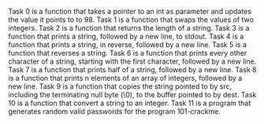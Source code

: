 Task 0 is a function that takes a pointer to an int as parameter and updates the value it points to to 98.
Task 1 is a function that swaps the values of two integers.
Task 2 is a function that returns the length of a string.
Task 3 is a function that prints a string, followed by a new line, to stdout.
Task 4 is a function that prints a string, in reverse, followed by a new line.
Task 5 is a function that reverses a string.
Task 6 is a function that prints every other character of a string, starting with the first character, followed by a new line.
Task 7 is a function that prints half of a string, followed by a new line.
Task 8 is a function that prints n elements of an array of integers, followed by a new line.
Task 9 is a function that copies the string pointed to by src, including the terminating null byte (\0), to the buffer pointed to by dest.
Task 10 is a function that convert a string to an integer.
Task 11 is a program that generates random valid passwords for the program 101-crackme.
